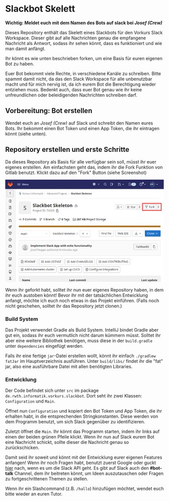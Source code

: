 # Slackbot Skelett

**Wichtig: Meldet euch mit dem Namen des Bots auf slack bei _Josef (Crew)_**

Dieses Repository enthält das Skelett eines Slackbots für den Vorkurs Slack Workspace. Dieser gibt auf alle Nachrichten
genau die empfangene Nachricht als Antwort, sodass ihr sehen könnt, dass es funktioniert und wie man damit anfängt.

Ihr könnt es wie unten beschrieben forken, um eine Basis für euren eigenen Bot zu haben.

Euer Bot bekommt viele Rechte, in verschiedene Kanäle zu schreiben. Bitte spammt damit nicht, da das den Slack Workspace
für alle unbenutzbar macht und für mich nervig ist, da ich eurem Bot die Berechtigung wieder entziehen muss. Bedenkt
auch, dass euer Bot genau wie ihr keine unfreundlichen oder beleidigenden Nachrichten schreiben darf.

## Vorbereitung: Bot erstellen

Wendet euch an _Josef (Crew)_ auf Slack und schreibt den Namen eures Bots. Ihr bekommt einen Bot Token und einen App Token, die ihr eintragen könnt (siehe unten).

## Repository erstellen und erste Schritte

Da dieses Repository als Basis für alle verfügbar sein soll, müsst ihr euer eigenes erstellen. Am einfachsten geht das,
indem ihr die Fork Funktion von Gitlab benutzt. Klickt dazu auf den "Fork" Button (siehe Screenshot)

![Fork Button](readme-files/fork.png)

Wenn ihr geforkt habt, solltet ihr nun euer eigenes Repository haben, in dem ihr euch austoben könnt! Bevor ihr mit der
tatsächlichen Entwicklung anfangt, möchte ich euch noch etwas in das Projekt einführen. (Falls noch nicht geschehen,
solltet ihr das Repository jetzt clonen.)

### Build System

Das Projekt verwendet Gradle als Build System. IntelliJ bindet Gradle aber gut ein, sodass ihr euch vermutlich nicht
darum kümmern müsst. Solltet ihr aber eine weitere Bibliothek benötigen, muss diese in der `build.gradle` unter
`dependencies` eingefügt werden.

Falls ihr eine fertige `jar`-Datei erstellen wollt, könnt ihr einfach `./gradlew fatJar` im Hauptverzeichnis ausführen. Unter `build/libs/` findet ihr die "fat" jar, also eine ausführbare Datei mit allen benötigten Libraries.

### Entwicklung

Der Code befindet sich unter `src` im package `de.rwth.informatik.vorkurs.slackbot`. Dort seht ihr zwei Klassen:
`Configuration` und `Main`.

Öffnet nun `Configuration` und kopiert den Bot Token und App Token, die ihr erhalten habt, in die entsprechenden
Stringkonstanten. Diese werden von dem Programm benutzt, um sich Slack gegenüber zu identifizieren.

Zuletzt öffnet die `Main`. Ihr könnt das Programm starten, indem ihr links auf einen der beiden grünen Pfeile klickt.
Wenn ihr nun auf Slack eurem Bot eine Nachricht schickt, sollte dieser die Nachricht genau so zurückschicken.

Damit seid ihr soweit und könnt mit der Entwicklung eurer eigenen Features anfangen! Wenn ihr noch Fragen habt, benutzt
zuerst Google oder guckt [hier](https://slack.dev/java-slack-sdk/guides/bolt-basics) nach, wenn es um die Slack API geht.
Es gibt auf Slack auch den **#bot-talk** Channel, dem ihr beitreten könnt, um Ideen auszutauschen oder Fragen zu
fortgeschrittenen Themen zu stellen.

Wenn ihr ein Slashcommand (z.B. `/hallo`) hinzufügen möchtet, wendet euch bitte wieder an euren Tutor.
